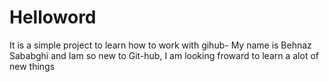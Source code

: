 # Helloword
It is a simple project to learn how to work with gihub- My name is Behnaz Sababghi and Iam so new to Git-hub, I am looking froward to learn a alot of new things
